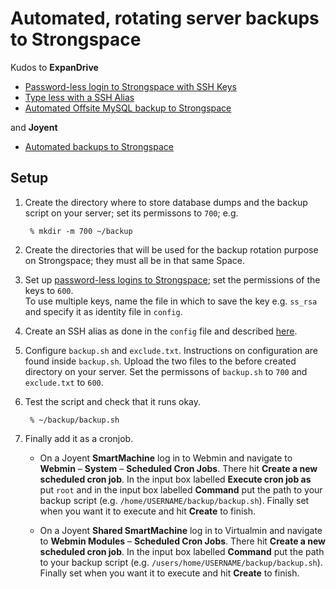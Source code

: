 Automated, rotating server backups to Strongspace
=================================================

Kudos to **ExpanDrive**

- [Password-less login to Strongspace with SSH Keys](https://www.strongspace.com/help/password-less-login-with-ssh-keys)
- [Type less with a SSH Alias](https://www.strongspace.com/help/ssh-alias)
- [Automated Offsite MySQL backup to Strongspace](https://www.strongspace.com/help/automated-offsite-mysql-backup)

and **Joyent**

- [Automated backups to Strongspace](http://oldwiki.joyent.com/shared:automated-backups)


Setup
-----

1. Create the directory where to store database dumps and the backup script on your server; set its permissons to `700`; e.g.

		% mkdir -m 700 ~/backup

2. Create the directories that will be used for the backup rotation purpose on Strongspace; they must all be in that same Space.

3. Set up [password-less logins to Strongspace](https://www.strongspace.com/help/password-less-login-with-ssh-keys); set the permissions of the keys to `600`.  
To use multiple keys, name the file in which to save the key e.g. `ss_rsa` and specify it as identity file in `config`.

4. Create an SSH alias as done in the `config` file and described [here](https://www.strongspace.com/help/ssh-alias).

5. Configure `backup.sh` and `exclude.txt`. Instructions on configuration are found inside `backup.sh`. Upload the two files to the before created directory on your server. Set the permissons of `backup.sh` to `700` and `exclude.txt` to `600`.

6. Test the script and check that it runs okay.

		% ~/backup/backup.sh

7. Finally add it as a cronjob.
	- On a Joyent **SmartMachine** log in to Webmin and navigate to <b>Webmin</b> – <b>System</b> – <b>Scheduled Cron Jobs</b>. There hit <b>Create a new scheduled cron job</b>. In the input box labelled <b>Execute cron job as</b> put `root` and in the input box labelled <b>Command</b> put the path to your backup script (e.g. `/home/USERNAME/backup/backup.sh`). Finally set when you want it to execute and hit <b>Create</b> to finish.

	- On a Joyent **Shared SmartMachine** log in to Virtualmin and navigate to <b>Webmin Modules</b> – <b>Scheduled Cron Jobs</b>. There hit <b>Create a new scheduled cron job</b>. In the input box labelled <b>Command</b> put the path to your backup script (e.g. `/users/home/USERNAME/backup/backup.sh`). Finally set when you want it to execute and hit <b>Create</b> to finish.
